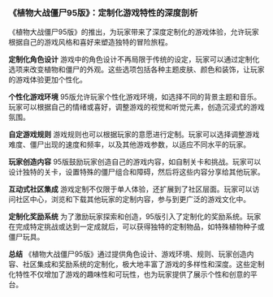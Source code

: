 ### 《植物大战僵尸95版》：定制化游戏特性的深度剖析

《植物大战僵尸95版》的推出，为玩家带来了深度定制化的游戏体验，允许玩家根据自己的游戏风格和喜好来塑造独特的冒险旅程。

**定制化角色设计**
游戏中的角色设计不再局限于传统的设定，玩家可以通过定制化选项来改变植物和僵尸的外观。这些选项包括各种主题皮肤、颜色和装饰，让玩家的游戏体验更加个性化。

**个性化游戏环境**
95版允许玩家个性化游戏环境，如选择不同的背景主题和音乐。玩家可以根据自己的情绪或喜好，调整游戏的视觉和听觉元素，创造沉浸式的游戏氛围。

**自定游戏规则**
游戏规则也可以根据玩家的意愿进行定制。玩家可以选择调整游戏难度、僵尸出现的速度和频率，以及其他游戏参数，以适应不同水平的玩家。

**玩家创造内容**
95版鼓励玩家创造自己的游戏内容，如自制关卡和挑战。玩家可以设计独特的关卡，设置特殊的僵尸组合和障碍，然后将这些内容分享给其他玩家。

**互动式社区集成**
游戏定制不仅限于单人体验，还扩展到了社区层面。玩家可以访问社区中心，浏览和下载其他玩家的定制内容，参与到更广泛的游戏文化中。

**定制化奖励系统**
为了激励玩家探索和创造，95版引入了定制化的奖励系统。玩家在完成特定挑战或达到一定成就后，可以获得独特的定制物品，如特殊植物种子或僵尸玩具。

**总结**
《植物大战僵尸95版》通过提供角色设计、游戏环境、规则、玩家创造内容、社区集成和奖励系统的定制化，极大地丰富了游戏的多样性和深度。这些定制化特性不仅增加了游戏的趣味性和可玩性，也为玩家提供了展示个性和创意的平台。